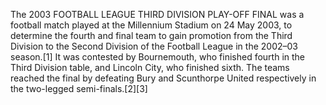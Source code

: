 The 2003 FOOTBALL LEAGUE THIRD DIVISION PLAY-OFF FINAL was a football match played at the Millennium Stadium on 24 May 2003, to determine the fourth and final team to gain promotion from the Third Division to the Second Division of the Football League in the 2002–03 season.[1] It was contested by Bournemouth, who finished fourth in the Third Division table, and Lincoln City, who finished sixth. The teams reached the final by defeating Bury and Scunthorpe United respectively in the two-legged semi-finals.[2][3]
